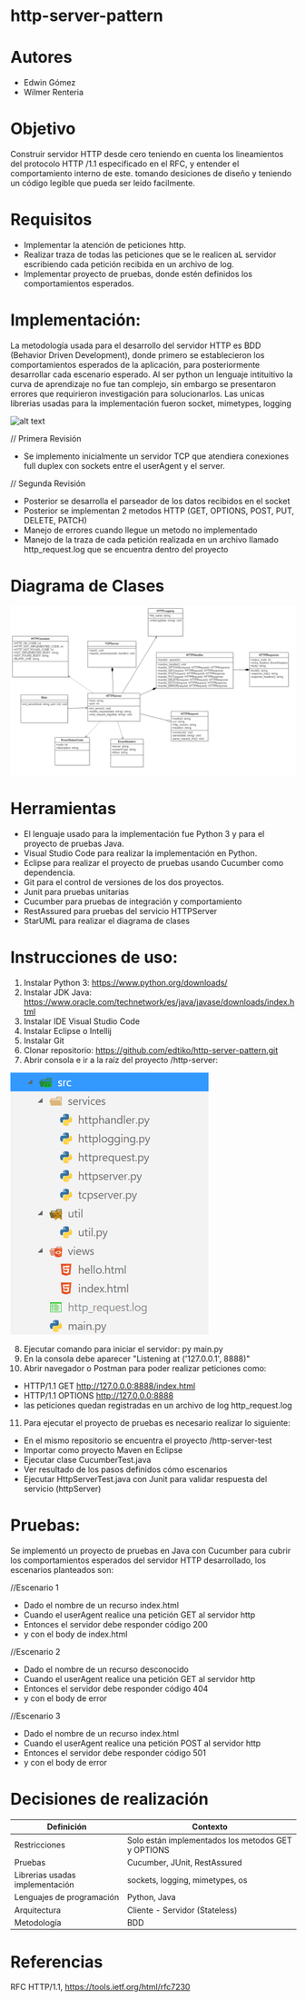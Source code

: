 # http-server-pattern

# Autores
* Edwin Gómez
* Wilmer Renteria


# Objetivo
Construir servidor HTTP desde cero teniendo en cuenta los lineamientos del protocolo HTTP /1.1 especificado en el RFC, y entender el comportamiento interno de este. tomando desiciones de diseño y teniendo un código legible que pueda ser leido facilmente.

# Requisitos
* Implementar la atención de peticiones http. 
* Realizar traza de todas las peticiones que se le realicen aL servidor escribiendo cada petición recibida en un archivo de log.
* Implementar proyecto de pruebas, donde estén definidos los comportamientos esperados.

# Implementación:
La metodología usada para el desarrollo del servidor HTTP es BDD (Behavior Driven Development), donde primero se establecieron los comportamientos esperados de la aplicación, para posteriormente desarrollar cada escenario esperado.
Al ser python un lenguaje intituitivo la curva de aprendizaje no fue tan complejo, sin embargo se presentaron errores que requirieron investigación para solucionarlos.
Las unicas librerias usadas para la implementación fueron socket, mimetypes, logging

![alt text](https://qanalysisblog.files.wordpress.com/2018/06/bdd_pic1.png?w=775)

// Primera Revisión
* Se implemento inicialmente un servidor TCP que atendiera conexiones full duplex con sockets entre el userAgent y el server.

// Segunda Revisión
* Posterior se desarrolla el parseador de los datos recibidos en el socket
* Posterior se implementan 2 metodos HTTP (GET, OPTIONS, POST, PUT, DELETE, PATCH)
* Manejo de errores cuando llegue un metodo no implementado
* Manejo de la traza de cada petición realizada en un archivo llamado http_request.log que se encuentra dentro del proyecto


# Diagrama de Clases

![alt text](https://github.com/edtiko/http-server-pattern/blob/master/class-diagram-final.png)


# Herramientas
* El lenguaje usado para la implementación fue Python 3 y para el proyecto de pruebas Java.
* Visual Studio Code para realizar la implementación en Python.
* Eclipse para realizar el proyecto de pruebas usando Cucumber como dependencia.
* Git para el control de versiones de los dos proyectos.
* Junit para pruebas unitarias
* Cucumber para pruebas de integración y comportamiento
* RestAssured para pruebas del servicio HTTPServer
* StarUML para realizar el diagrama de clases

# Instrucciones de uso:

1. Instalar Python 3: https://www.python.org/downloads/
2. Instalar JDK Java: https://www.oracle.com/technetwork/es/java/javase/downloads/index.html
3. Instalar IDE Visual Studio Code
4. Instalar Eclipse o Intellij
5. Instalar Git
6. Clonar repositorio: https://github.com/edtiko/http-server-pattern.git
7. Abrir consola e ir a la raíz del proyecto /http-server:

 ![alt text](https://github.com/edtiko/http-server-pattern/blob/master/capture-project.PNG)
 
8. Ejecutar comando para iniciar el servidor: py main.py
9. En la consola debe aparecer "Listening at ('127.0.0.1', 8888)"
10. Abrir navegador o Postman para poder realizar peticiones como:
 - HTTP/1.1 GET http://127.0.0.0:8888/index.html
 - HTTP/1.1 OPTIONS http://127.0.0.0:8888
 - las peticiones quedan registradas en un archivo de log http_request.log
 
11. Para ejecutar el proyecto de pruebas es necesario realizar lo siguiente:
 - En el mismo repositorio se encuentra el proyecto /http-server-test
 - Importar como proyecto Maven en Eclipse
 - Ejecutar clase CucumberTest.java
 - Ver resultado de los pasos definidos cómo escenarios 
 - Ejecutar HttpServerTest.java con Junit para validar respuesta del servicio (httpServer)

# Pruebas:
Se implementó un proyecto de pruebas en Java con Cucumber para cubrir los comportamientos esperados del servidor HTTP desarrollado, los escenarios planteados son:
  
//Escenario 1
* Dado el nombre de un recurso index.html 
* Cuando el userAgent realice una petición GET al servidor http 
* Entonces el servidor debe responder código 200
* y con el body de index.html

//Escenario 2
* Dado el nombre de un recurso desconocido 
* Cuando el userAgent realice una petición GET al servidor http 
* Entonces el servidor debe responder código 404
* y con el body de error

//Escenario 3
* Dado el nombre de un recurso index.html 
* Cuando el userAgent realice una petición POST al servidor http 
* Entonces el servidor debe responder código 501
* y con el body de error

# Decisiones de realización

| Definición | Contexto |
| ------ | ------ |
| Restricciones | Solo están implementados los metodos GET y OPTIONS |
| Pruebas | Cucumber, JUnit, RestAssured |
| Librerias usadas implementación | sockets, logging, mimetypes, os |
| Lenguajes de programación     | Python, Java  |
| Arquitectura  | Cliente - Servidor (Stateless) |
| Metodología   | BDD |

# Referencias
RFC HTTP/1.1,  https://tools.ietf.org/html/rfc7230

